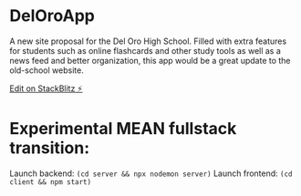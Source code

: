 # DelOroApp

A new site proposal for the Del Oro High School. Filled with extra features for students such as online flashcards and other study tools as well as a news feed and better organization, this app would be a great update to the old-school website.

[Edit on StackBlitz ⚡️](https://stackblitz.com/edit/stackblitz-starters-sxdhgr)

# Experimental MEAN fullstack transition:

Launch backend: `(cd server && npx nodemon server)`
Launch frontend: `(cd client && npm start)`
